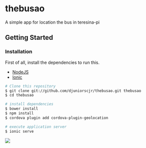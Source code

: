 # thebusao
A simple app for location the bus in teresina-pi

## Getting Started

### Installation

First of all, install the dependencies to run this.

- [NodeJS](http://nodejs.org/)
- [Ionic](http://ionicframework.com/)


```sh
# Clone this repository
$ git clone git://github.com/djuniorscjr/thebusao.git thebusao
$ cd thebusao

# install dependencies
$ bower install
$ npm install
$ cordova plugin add cordova-plugin-geolocation

# execute application server
$ ionic serve
```

![](screen_shots/thebusaoGif.gif)
